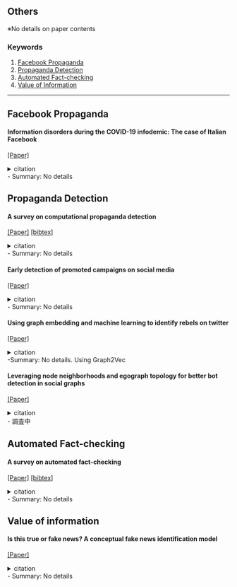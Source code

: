 ## Others
※No details on paper contents 

### Keywords
1. [Facebook Propaganda](#facebook-propaganda)
2. [Propaganda Detection](#propaganda-detection)
3. [Automated Fact-checking](#automated-fact-checking)
4. [Value of Information](#value-of-information)

---

## Facebook Propaganda

#### Information disorders during the COVID-19 infodemic: The case of Italian Facebook
[[Paper]](https://www.sciencedirect.com/science/article/pii/S2468696421000082?via%3Dihub)
<details>
<summary>citation</summary>
Stefano Guarino, Francesco Pierri, Marco Di Giovanni, and Alessandro Celestini, "Information disorders during the COVID-19 infodemic: The case of Italian Facebook," Online Social Networks and Media, vol.22, p.100124, 2021.
</details>
- Summary: No details

## Propaganda Detection

#### A survey on computational propaganda detection

[[Paper]](https://www.ijcai.org/proceedings/2020/0672.pdf)
[[bibtex]](https://www.ijcai.org/proceedings/2020/bibtex/672)

<details>
<summary>citation</summary>
Giovanni Da San Martino, Stefano Cresci, Alberto Barrón-Cedeño, Seunghak Yu, Roberto Di Pietro, and Preslav Nakov, "A survey on computational propaganda detection," Proceedings of the Twenty-Ninth International Joint Conference on Artificial Intelligence (IJCAI-20) Survey track. Pages 4826-4832. 
</details>
- Summary: No details

#### Early detection of promoted campaigns on social media

[[Paper]](https://epjdatascience.springeropen.com/counter/pdf/10.1140/epjds/s13688-017-0111-y.pdf)

<details>
<summary>citation</summary>
Onur Varol, Emilio Ferrara, Filippo Menczer, and Alessandro Flammini, "Early detection of promoted campaigns on social media," EPJ Data Science, vol.6, no.13, 2017.
</details>
- Summary: No details

#### Using graph embedding and machine learning to identify rebels on twitter

[[Paper]](https://www.sciencedirect.com/science/article/pii/S1751157720306386)

<details>
<summary>citation</summary>
Muhammad Ali Masood and Rabeeh Ayaz Abbasi, "Using graph embedding and machine learning to identify rebels on twitter," Journal of Informetrics, vol.15, iss.1, p.101121, 2021.
</details>
-Summary: No details. Using Graph2Vec


#### Leveraging node neighborhoods and egograph topology for better bot detection in social graphs

[[Paper]](https://link.springer.com/article/10.1007/s13278-020-00713-z)

<details>
<summary>citation</summary>
Björn Bebensee, Nagmat Nazarov, Byoung-Tak Zhang, "Leveraging node neighborhoods and egograph topology for better bot detection in social graphs," Social Network Analysis and Mining, vol.11, no.10, 2021
</details>
- 調査中

## Automated Fact-checking

#### A survey on automated fact-checking

[[Paper]](https://tost.unise.org/pdfs/vol8/no3-3/ToST-CoFA2020-459-465-OA.html)
[[bibtex]](https://aclanthology.org/2022.tacl-1.11.bib)

<details>
<summary>citation</summary>
Zhijiang Guo, Michael Schlichtkrull, and Andreas Vlachos, "A survey on automated fact-checking," Transactions of the Association for Computational Linguistics, vol.10, pp.178–206, 2022.
</details>
- Summary: No details

## Value of information

#### Is this true or fake news? A conceptual fake news identification model

[[Paper]](https://tost.unise.org/pdfs/vol8/no3-3/ToST-CoFA2020-459-465-OA.html)

<details>
<summary>citation</summary>
Christie Pei-Yee Chin, Suaini Sura, Soo Fun Tan, Lai Po Hung, and Sharon Sam Mee Kwan, "Is this true or fake news? A conceptual fake news identification model," Transactions on Science and Technology, vol.8, No.3-3, pp.459-465, 2021.
</details>
- Summary: No details